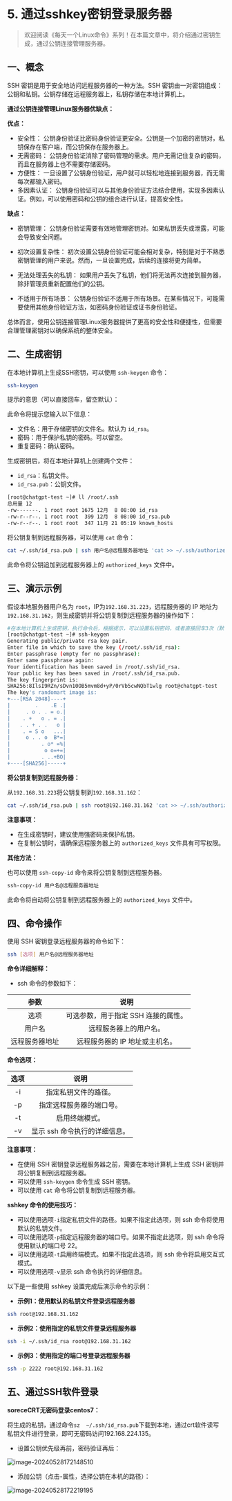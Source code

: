 # 5. 通过sshkey密钥登录服务器



> 欢迎阅读《每天一个Linux命令》系列！在本篇文章中，将介绍通过密钥生成，通过公钥连接管理服务器。

## 一、概念

SSH 密钥是用于安全地访问远程服务器的一种方法。SSH 密钥由一对密钥组成：公钥和私钥。公钥存储在远程服务器上，私钥存储在本地计算机上。

**通过公钥连接管理Linux服务器优缺点：**

**优点：**

- 安全性： 公钥身份验证比密码身份验证更安全。公钥是一个加密的密钥对，私钥保存在客户端，而公钥保存在服务器上。
- 无需密码： 公钥身份验证消除了密码管理的需求。用户无需记住复杂的密码，而且在服务器上也不需要存储密码。
- 方便性： 一旦设置了公钥身份验证，用户就可以轻松地连接到服务器，而无需每次都输入密码。
- 多因素认证： 公钥身份验证可以与其他身份验证方法结合使用，实现多因素认证。例如，可以使用密码和公钥的组合进行认证，提高安全性。

**缺点：**
- 密钥管理： 公钥身份验证需要有效地管理密钥对。如果私钥丢失或泄露，可能会导致安全问题。
- 初次设置复杂性： 初次设置公钥身份验证可能会相对复杂，特别是对于不熟悉密钥管理的用户来说。然而，一旦设置完成，后续的连接将更为简单。

- 无法处理丢失的私钥： 如果用户丢失了私钥，他们将无法再次连接到服务器，除非管理员重新配置他们的公钥。

- 不适用于所有场景： 公钥身份验证不适用于所有场景。在某些情况下，可能需要使用其他身份验证方法，如密码身份验证或证书身份验证。

总体而言，使用公钥连接管理Linux服务器提供了更高的安全性和便捷性，但需要合理管理密钥对以确保系统的整体安全。



## 二、生成密钥

在本地计算机上生成SSH密钥，可以使用 `ssh-keygen` 命令：

```bash
ssh-keygen
```


提示的意思（可以直接回车，留空默认）：


此命令将提示您输入以下信息：

- 文件名：用于存储密钥的文件名。默认为 `id_rsa`。
- 密码：用于保护私钥的密码。可以留空。
- 重复密码：确认密码。

生成密钥后，将在本地计算机上创建两个文件：

- `id_rsa`：私钥文件。
- `id_rsa.pub`：公钥文件。

```bash
[root@chatgpt-test ~]# ll /root/.ssh
总用量 12
-rw-------. 1 root root 1675 12月  8 08:00 id_rsa
-rw-r--r--. 1 root root  399 12月  8 08:00 id_rsa.pub
-rw-r--r--. 1 root root  347 11月 21 05:19 known_hosts
```

将公钥复制到远程服务器，可以使用 `cat` 命令：

```bash
cat ~/.ssh/id_rsa.pub | ssh 用户名@远程服务器地址 'cat >> ~/.ssh/authorized_keys'
```

此命令将公钥追加到远程服务器上的 `authorized_keys` 文件中。



## 三、演示示例

假设本地服务器用户名为 `root`，IP为`192.168.31.223`，远程服务器的 IP 地址为 `192.168.31.162`，则生成密钥并将公钥复制到远程服务器的操作如下：

```bash
#在本地计算机上生成密钥，执行命令后，根据提示，可以设置私钥密码，或者直接回车3次（默认），生成密钥。
[root@chatgpt-test ~]# ssh-keygen
Generating public/private rsa key pair.
Enter file in which to save the key (/root/.ssh/id_rsa): 
Enter passphrase (empty for no passphrase): 
Enter same passphrase again: 
Your identification has been saved in /root/.ssh/id_rsa.
Your public key has been saved in /root/.ssh/id_rsa.pub.
The key fingerprint is:
SHA256:8IlsI9RZn/sDvn10OB5mvm8d+yP/0rVb5cwNQbT1wlg root@chatgpt-test
The key's randomart image is:
+---[RSA 2048]----+
|        .    .E .|
|     . o . . = o.|
|    . +   o . = .|
|   . . + . .   o |
|    . = S o   ...|
|     o . . o  B*=|
|          . o* =%|
|           o o=+=|
|          . ..+BO|
+----[SHA256]-----+
```

**将公钥复制到远程服务器：**

从`192.168.31.223`将公钥复制到`192.168.31.162`：

```bash
cat ~/.ssh/id_rsa.pub | ssh root@192.168.31.162 'cat >> ~/.ssh/authorized_keys'
```

**注意事项：**

- 在生成密钥时，建议使用强密码来保护私钥。
- 在复制公钥时，请确保远程服务器上的 `authorized_keys` 文件具有可写权限。

**其他方法：**

也可以使用 `ssh-copy-id` 命令来将公钥复制到远程服务器。

```bash
ssh-copy-id 用户名@远程服务器地址
```


此命令将自动将公钥复制到远程服务器上的 `authorized_keys` 文件中。



## 四、命令操作

使用 SSH 密钥登录远程服务器的命令如下：

```bash
ssh [选项] 用户名@远程服务器地址
```

**命令详细解释：**

- ssh 命令的参数如下：


|      参数      |                说明                 |
| :------------: | :---------------------------------: |
|      选项      | 可选参数，用于指定 SSH 连接的属性。 |
|     用户名     |       远程服务器上的用户名。        |
| 远程服务器地址 |   远程服务器的 IP 地址或主机名。    |

**命令选项：**

| 选项 |             说明              |
| :--: | :---------------------------: |
|  -i  |     指定私钥文件的路径。      |
|  -p  |   指定远程服务器的端口号。    |
|  -t  |        启用终端模式。         |
|  -v  | 显示 ssh 命令执行的详细信息。 |

**注意事项：**

- 在使用 SSH 密钥登录远程服务器之前，需要在本地计算机上生成 SSH 密钥并将公钥复制到远程服务器。
- 可以使用 `ssh-keygen` 命令生成 SSH 密钥。
- 可以使用 `cat` 命令将公钥复制到远程服务器。

**sshkey 命令的使用技巧：**

- 可以使用选项`-i`指定私钥文件的路径。如果不指定此选项，则 ssh 命令将使用默认的私钥文件。
- 可以使用选项`-p`指定远程服务器的端口号。如果不指定此选项，则 ssh 命令将使用默认的端口号 22。
- 可以使用选项`-t`启用终端模式。如果不指定此选项，则 ssh 命令将启用交互式模式。
- 可以使用选项`-v`显示 ssh 命令执行的详细信息。

以下是一些使用 sshkey 设置完成后演示命令的示例：

- **示例1：使用默认的私钥文件登录远程服务器**

```bash
ssh root@192.168.31.162
```

- **示例2：使用指定的私钥文件登录远程服务器**

```bash
ssh -i ~/.ssh/id_rsa root@192.168.31.162
```

- **示例3：使用指定的端口号登录远程服务器**

```bash
ssh -p 2222 root@192.168.31.162
```




## 五、通过SSH软件登录
**soreceCRT无密码登录centos7：**

将生成的私钥，通过命令```sz  ~/.ssh/id_rsa.pub```下载到本地，通过crt软件读写私钥文件进行登录，即可无密码访问192.168.224.135。

- 设置公钥优先级再前，密码验证再后：

![image-20240528172148510](https://raw.githubusercontent.com/zyx3721/Picbed/main/blog-images/2024/05/28/80fe1d24a20b48abb03489ca386b3cc8-image-20240528172148510-eae5a9.png)

- 添加公钥（点击-属性，选择公钥在本机的路径）：

![image-20240528172219195](https://raw.githubusercontent.com/zyx3721/Picbed/main/blog-images/2024/05/28/db9d8f2907b644bacb8168e12036d3c5-image-20240528172219195-43f707.png)